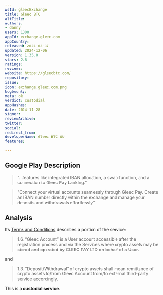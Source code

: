 ```yaml
---
wsId: gleecExchange
title: Gleec BTC
altTitle: 
authors:
- danny
users: 1000
appId: exchange.gleec.com
appCountry: 
released: 2021-02-17
updated: 2024-12-06
version: 1.35.0
stars: 2.6
ratings: 
reviews: 
website: https://gleecbtc.com/
repository: 
issue: 
icon: exchange.gleec.com.png
bugbounty: 
meta: ok
verdict: custodial
appHashes: 
date: 2024-11-28
signer: 
reviewArchive: 
twitter: 
social: 
redirect_from: 
developerName: Gleec BTC OU
features: 

---
```


## Google Play Description

> "...features like integrated IBAN allocation, a swap function, and a connection to Gleec Pay banking." 

> "Connect your virtual accounts seamlessly through Gleec Pay. Create an IBAN number directly within the exchange and manage your deposits and withdrawals effortlessly."

## Analysis 

Its [Terms and Conditions](https://exchange.gleec.com/terms-of-use) describes a portion of the service:

> 1.6. “Gleec Account” is a User account accessible after the registration process and via the Services where crypto assets may be stored and operated by GLEEC PAY LTD on behalf of a User.

and 

> 1.3. “Deposit/Withdrawal” of crypto assets shall mean remittance of crypto assets to/from Gleec Account from/to external third-party service accordingly.

This is a **custodial service**.
